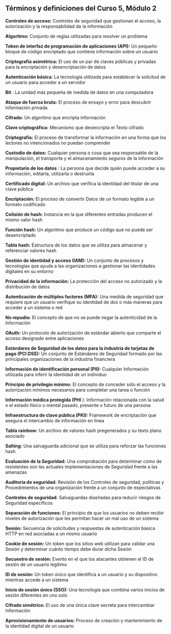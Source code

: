 
## **Términos y definiciones del Curso 5, Módulo 2**

**Controles de acceso:** Controles de seguridad que gestionan el acceso, la autorización y la responsabilidad de la información

**Algoritmo:** Conjunto de reglas utilizadas para resolver un problema

**Token de interfaz de programación de aplicaciones (API):** Un pequeño bloque de código encriptado que contiene información sobre un usuario

**Criptografía asimétrica:** El uso de un par de claves públicas y privadas para la encriptación y desencriptación de datos

**Autenticación básica**: La tecnología utilizada para establecer la solicitud de un usuario para acceder a un servidor

**Bit** : La unidad más pequeña de medida de datos en una computadora

**Ataque de fuerza bruta:** El proceso de ensayo y error para descubrir información privada

**Cifrado:** Un algoritmo que encripta información

**Clave criptográfica:** Mecanismo que desencripta el Texto cifrado

**Criptografía:** El proceso de transformar la información en una forma que los lectores no intencionados no puedan comprender

**Custodio de datos:** Cualquier persona o cosa que sea responsable de la manipulación, el transporte y el almacenamiento seguros de la información

**Propietario de los datos** : La persona que decide quién puede acceder a su información, editarla, utilizarla o destruirla

**Certificado digital:** Un archivo que verifica la identidad del titular de una clave pública

**Encriptación:** El proceso de convertir Datos de un formato legible a un formato codificado

**Colisión de hash:** Instancia en la que diferentes entradas producen el mismo valor hash

**Función hash:** Un algoritmo que produce un código que no puede ser desencriptado

**Tabla hash:** Estructura de los datos que se utiliza para almacenar y referenciar valores hash

**Gestión de identidad y acceso (IAM):** Un conjunto de procesos y tecnologías que ayuda a las organizaciones a gestionar las identidades digitales en su entorno

**Privacidad de la información:** La protección del acceso no autorizado y la distribución de datos

**Autenticación de múltiples factores (MFA):** Una medida de seguridad que requiere que un usuario verifique su identidad de dos o más maneras para acceder a un sistema o red

**No repudio:** El concepto de que no se puede negar la autenticidad de la Información

**OAuth:** Un protocolo de autorización de estándar abierto que comparte el acceso designado entre aplicaciones

**Estándares de Seguridad de los datos para la industria de tarjetas de pago (PCI DSS):** Un conjunto de Estándares de Seguridad formado por las principales organizaciones de la industria financiera

**Información de identificación personal (PII):** Cualquier Información utilizada para inferir la identidad de un individuo

**Principio de privilegio mínimo:** El concepto de conceder sólo el acceso y la autorización mínimos necesarios para completar una tarea o función

**Información médica protegida (PHI** ): Información relacionada con la salud o el estado físico o mental pasado, presente o futuro de una persona

**Infraestructura de clave pública (PKI):** Framework de encriptación que asegura el intercambio de información en línea

**Tabla rainbow:** Un archivo de valores hash pregenerados y su texto plano asociado

**Salting:** Una salvaguarda adicional que se utiliza para reforzar las funciones hash

**Evaluación de la Seguridad:** Una comprobación para determinar cómo de resistentes son las actuales implementaciones de Seguridad frente a las amenazas

**Auditoría de seguridad:** Revisión de los Controles de seguridad, políticas y Procedimientos de una organización frente a un conjunto de expectativas

**Controles de seguridad:** Salvaguardas diseñadas para reducir riesgos de Seguridad específicos

**Separación de funciones:** El principio de que los usuarios no deben recibir niveles de autorización que les permitan hacer un mal uso de un sistema

**Sesión:** Secuencia de solicitudes y respuestas de autenticación básica HTTP en red asociadas a un mismo usuario

**Cookie de sesión:** Un token que los sitios web utilizan para validar una Sesión y determinar cuánto tiempo debe durar dicha Sesión

**Secuestro de sesión:** Evento en el que los atacantes obtienen el ID de sesión de un usuario legítimo

**ID de sesión:** Un token único que identifica a un usuario y su dispositivo mientras accede a un sistema

**Inicio de sesión único (SSO):** Una tecnología que combina varios inicios de sesión diferentes en uno solo

**Cifrado simétrico:** El uso de una única clave secreta para intercambiar información

**Aprovisionamiento de usuarios:** Proceso de creación y mantenimiento de la identidad digital de un usuario